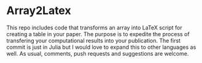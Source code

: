 # Array2Latex
This repo includes code that transforms an array into LaTeX script for creating a table in your paper. The purpose is to expedite the process of transfering your computational results into your publication. The first commit is just in Julia but I would love to expand this to other languages as well. As usual, comments, push requests and suggestions are welcome. 
